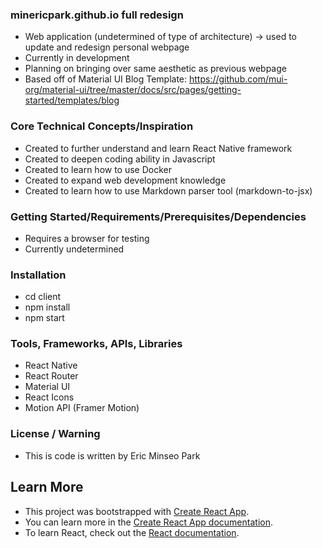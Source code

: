 ### minericpark.github.io full redesign

- Web application (undetermined of type of architecture) -> used to update and redesign personal webpage
- Currently in development
- Planning on bringing over same aesthetic as previous webpage
- Based off of Material UI Blog Template: https://github.com/mui-org/material-ui/tree/master/docs/src/pages/getting-started/templates/blog

### Core Technical Concepts/Inspiration
- Created to further understand and learn React Native framework
- Created to deepen coding ability in Javascript
- Created to learn how to use Docker
- Created to expand web development knowledge
- Created to learn how to use Markdown parser tool (markdown-to-jsx)

### Getting Started/Requirements/Prerequisites/Dependencies
- Requires a browser for testing
- Currently undetermined

### Installation
- cd client
- npm install
- npm start

### Tools, Frameworks, APIs, Libraries
- React Native
- React Router
- Material UI
- React Icons
- Motion API (Framer Motion)

### License / Warning
- This is code is written by Eric Minseo Park

## Learn More
- This project was bootstrapped with [Create React App](https://github.com/facebook/create-react-app).
- You can learn more in the [Create React App documentation](https://facebook.github.io/create-react-app/docs/getting-started).
- To learn React, check out the [React documentation](https://reactjs.org/).